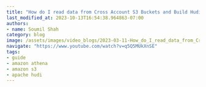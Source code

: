 ```yaml
---
title: "How do I read data from Cross Account S3 Buckets and Build Hudi Datalake in Datateam Account"
last_modified_at: 2023-10-13T16:54:38.964863-07:00
authors:
- name: Soumil Shah
category: blog
image: /assets/images/video_blogs/2023-03-11-How_do_I_read_data_from_Cross_Account_S3_Buckets_and_Build_Hudi_Datalake_in_Datateam_Account.png
navigate: "https://www.youtube.com/watch?v=q5Q5MUkXnSE"
tags:
- guide
- amazon athena
- amazon s3
- apache hudi
---
```

